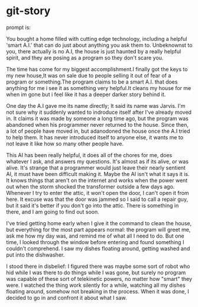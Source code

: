 # git-story
prompt is:

You bought a home filled with cutting edge technology, including a helpful 'smart A.I.' that can do just about anything you ask them to. 
Unbeknownst to you, there actually is no A.I, the house is just haunted by a really helpful spirit, and they are posing as a program so they don't scare you.


The time has come for my biggest accomplishment.I finally got the keys to my new house,It was on sale due to people selling it out of fear of a program or something.The program claims to be a smart A.I. that does anything for me i see it as something very helpful.It cleans my house for me when im gone but i feel like it has a deeper darker story behind it.

One day the A.I gave me its name directly; It said its name was Jarvis. I'm not sure why it suddenly wanted to indroduce itself after I've already moved in. It claims it was made by someone a long time ago, but the program was abandoned when his programmer never returned to the house. Since then, a lot of people have moved in, but adanodoned the house once the A.I tried to help them. It has never introduced itself to anyone else, it wants me to not leave it like how so many other people have.

This AI has been really helpful, it does all of the chores for me, does whatever I ask, and answers my questions. It's almost as if its alive, or was alive. It's strange that a programmer would just leave their nearly sentient AI, it must have been difficult making it. Maybe the AI isn't what it says it is. It knows things that aren't on the internet and works when the power went out when the storm shocked the transformer outside a few days ago. Whenever I try to enter the attic, it won't open the door, I can't open it from here. It excuse was that the door was jammed so I said to call a repair guy, but it said it's better if you don't go into the attic. There is something in there, and I am going to find out soon.

I've tried getting home early when I give it the command to clean the house, but everything for the most part appears normal: the program will greet me, ask me how my day was, and remind me of what all I need to do. But one time, I looked through the window before entering and found something I couldn't comprehend. I saw my dishes floating around, getting washed and put into the dishwasher.

I stood there in disbelief: I figured there was maybe some sort of robot who hid while I was there to do things while I was gone, but surely no program was capable of these sort of telekinetic powers, no matter how "smart" they were. I watched the thing work silently for a while, watching all my dishes floating around, somehow not breaking in the process. When it was done, I decided to go in and confront it about what I saw.

